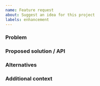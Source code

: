 ```yaml
---
name: Feature request
about: Suggest an idea for this project
labels: enhancement
---
```


### Problem

### Proposed solution / API

### Alternatives

### Additional context
